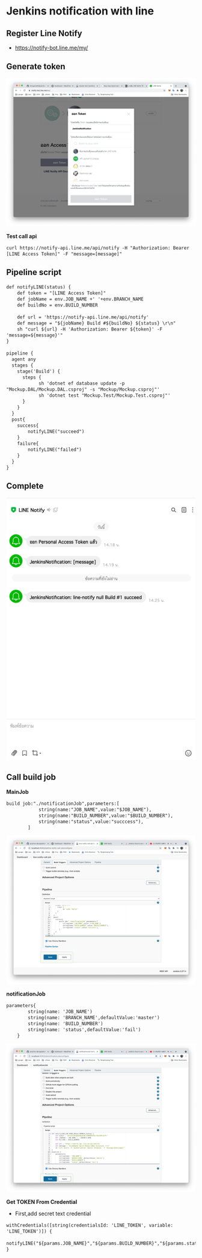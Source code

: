 # Jenkins notification with line

## Register Line Notify
- https://notify-bot.line.me/my/
## Generate token
![](./images/genToken.png)

**Test call api**
```
curl https://notify-api.line.me/api/notify -H "Authorization: Bearer [LINE Access Token]" -F "message=[message]"
```

## Pipeline script
```
def notifyLINE(status) {
    def token = "[LINE Access Token]"
    def jobName = env.JOB_NAME +' '+env.BRANCH_NAME
    def buildNo = env.BUILD_NUMBER
      
    def url = 'https://notify-api.line.me/api/notify'
    def message = "${jobName} Build #${buildNo} ${status} \r\n"
    sh "curl ${url} -H 'Authorization: Bearer ${token}' -F 'message=${message}'"
}

pipeline {
  agent any
  stages {
    stage('Build') {
      steps {
            sh 'dotnet ef database update -p "Mockup.DAL/Mockup.DAL.csproj" -s "Mockup/Mockup.csproj"'
            sh 'dotnet test "Mockup.Test/Mockup.Test.csproj"'        		
      }
    }
  }
  post{
    success{
        notifyLINE("succeed")
    }
    failure{
        notifyLINE("failed")
    }
  }
}
```

## Complete
![](./images/completeLine.png)

## Call build job
**MainJob**
```
build job:"./notificationJob",parameters:[
            string(name:"JOB_NAME",value:"$JOB_NAME"),
            string(name:"BUILD_NUMBER",value:"$BUILD_NUMBER"),
            string(name:"status",value:"succcess"),
        ]
```
![](./images/line-notify-call-job.png)

**notificationJob**
```
parameters{
        string(name: 'JOB_NAME')
        string(name: 'BRANCH_NAME',defaultValue:'master')
        string(name: 'BUILD_NUMBER')
        string(name: 'status',defaultValue:'fail')
    }
```
![](./images/nofijob.png)

**Get TOKEN From Credential**
- First,add secret text credential
```
withCredentials([string(credentialsId: 'LINE_TOKEN', variable: 'LINE_TOKEN')]) {
    notifyLINE("${params.JOB_NAME}","${params.BUILD_NUMBER}","${params.status}","${LINE_TOKEN}")  		
}
```